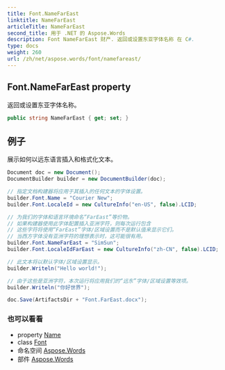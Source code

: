 ```yaml
---
title: Font.NameFarEast
linktitle: NameFarEast
articleTitle: NameFarEast
second_title: 用于 .NET 的 Aspose.Words
description: Font NameFarEast 财产. 返回或设置东亚字体名称 在 C#.
type: docs
weight: 260
url: /zh/net/aspose.words/font/namefareast/
---
```

## Font.NameFarEast property

返回或设置东亚字体名称。

```csharp
public string NameFarEast { get; set; }
```

## 例子

展示如何以远东语言插入和格式化文本。

```csharp
Document doc = new Document();
DocumentBuilder builder = new DocumentBuilder(doc);

// 指定文档构建器将应用于其插入的任何文本的字体设置。
builder.Font.Name = "Courier New";
builder.Font.LocaleId = new CultureInfo("en-US", false).LCID;

// 为我们的字体和语言环境命名“FarEast”等价物。
// 如果构建器使用此字体配置插入亚洲字符，则每次运行包含
// 这些字符将使用“FarEast”字体/区域设置而不是默认值来显示它们。
// 当西方字体没有亚洲字符的理想表示时，这可能很有用。
builder.Font.NameFarEast = "SimSun";
builder.Font.LocaleIdFarEast = new CultureInfo("zh-CN", false).LCID;

// 此文本将以默认字体/区域设置显示。
builder.Writeln("Hello world!");

// 由于这些是亚洲字符，本次运行将应用我们的“远东”字体/区域设置等效项。
builder.Writeln("你好世界");

doc.Save(ArtifactsDir + "Font.FarEast.docx");
```

### 也可以看看

* property [Name](../name/)
* class [Font](../)
* 命名空间 [Aspose.Words](../../../aspose.words/)
* 部件 [Aspose.Words](../../../)

